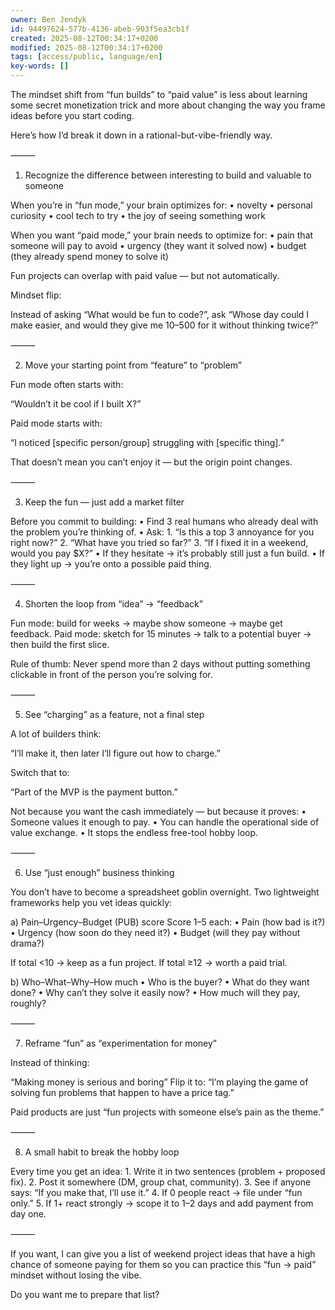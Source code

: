 ```yaml
---
owner: Ben Jendyk
id: 94497624-577b-4136-abeb-903f5ea3cb1f
created: 2025-08-12T00:34:17+0200
modified: 2025-08-12T00:34:17+0200
tags: [access/public, language/en]
key-words: []
---
```


The mindset shift from “fun builds” to “paid value” is less about learning some secret monetization trick and more about changing the way you frame ideas before you start coding.

Here’s how I’d break it down in a rational-but-vibe-friendly way.

⸻

1. Recognize the difference between interesting to build and valuable to someone

When you’re in “fun mode,” your brain optimizes for:
	•	novelty
	•	personal curiosity
	•	cool tech to try
	•	the joy of seeing something work

When you want “paid mode,” your brain needs to optimize for:
	•	pain that someone will pay to avoid
	•	urgency (they want it solved now)
	•	budget (they already spend money to solve it)

Fun projects can overlap with paid value — but not automatically.

Mindset flip:

Instead of asking “What would be fun to code?”, ask “Whose day could I make easier, and would they give me $10–$500 for it without thinking twice?”

⸻

2. Move your starting point from “feature” to “problem”

Fun mode often starts with:

“Wouldn’t it be cool if I built X?”

Paid mode starts with:

“I noticed [specific person/group] struggling with [specific thing].”

That doesn’t mean you can’t enjoy it — but the origin point changes.

⸻

3. Keep the fun — just add a market filter

Before you commit to building:
	•	Find 3 real humans who already deal with the problem you’re thinking of.
	•	Ask:
	1.	“Is this a top 3 annoyance for you right now?”
	2.	“What have you tried so far?”
	3.	“If I fixed it in a weekend, would you pay $X?”
	•	If they hesitate → it’s probably still just a fun build.
	•	If they light up → you’re onto a possible paid thing.

⸻

4. Shorten the loop from “idea” → “feedback”

Fun mode: build for weeks → maybe show someone → maybe get feedback.
Paid mode: sketch for 15 minutes → talk to a potential buyer → then build the first slice.

Rule of thumb: Never spend more than 2 days without putting something clickable in front of the person you’re solving for.

⸻

5. See “charging” as a feature, not a final step

A lot of builders think:

“I’ll make it, then later I’ll figure out how to charge.”

Switch that to:

“Part of the MVP is the payment button.”

Not because you want the cash immediately — but because it proves:
	•	Someone values it enough to pay.
	•	You can handle the operational side of value exchange.
	•	It stops the endless free-tool hobby loop.

⸻

6. Use “just enough” business thinking

You don’t have to become a spreadsheet goblin overnight.
Two lightweight frameworks help you vet ideas quickly:

a) Pain–Urgency–Budget (PUB) score
Score 1–5 each:
	•	Pain (how bad is it?)
	•	Urgency (how soon do they need it?)
	•	Budget (will they pay without drama?)

If total <10 → keep as a fun project.
If total ≥12 → worth a paid trial.

b) Who–What–Why–How much
	•	Who is the buyer?
	•	What do they want done?
	•	Why can’t they solve it easily now?
	•	How much will they pay, roughly?

⸻

7. Reframe “fun” as “experimentation for money”

Instead of thinking:

“Making money is serious and boring”
Flip it to:
“I’m playing the game of solving fun problems that happen to have a price tag.”

Paid products are just “fun projects with someone else’s pain as the theme.”

⸻

8. A small habit to break the hobby loop

Every time you get an idea:
	1.	Write it in two sentences (problem + proposed fix).
	2.	Post it somewhere (DM, group chat, community).
	3.	See if anyone says: “If you make that, I’ll use it.”
	4.	If 0 people react → file under “fun only.”
	5.	If 1+ react strongly → scope it to 1–2 days and add payment from day one.

⸻

If you want, I can give you a list of weekend project ideas that have a high chance of someone paying for them so you can practice this “fun → paid” mindset without losing the vibe.

Do you want me to prepare that list?